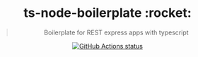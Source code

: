 <h1 align="center">ts-node-boilerplate :rocket:</h1>

<blockquote align="center">Boilerplate for REST express apps with typescript</blockquote>

<p align="center">
  <a href="https://github.com/WPaczula/ts-node-boilerplate"><img alt="GitHub Actions status" src="https://github.com/WPaczula/ts-node-boilerplate/workflows/Build/badge.svg"></a>
</p>

